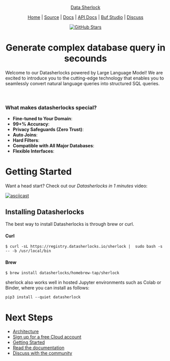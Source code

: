 <p align="center">
  <a href="https://datasherlocks.io">Data Sherlock</a>
</p>
<p align="center">
  <a href="https://datasherlocks.io">Home</a> |
  <a href="https://github.com/datasherlocks/datasherlocks">Source</a> |
  <a href="https://datasherlocks.io/docs">Docs</a> |
  <a href="https://buf.build/datasherlocks/cloud">API Docs</a > |
  <a href="https://buf.build/studio/datasherlocks/cloud/main?serviceDialog=open">Buf Studio</a > |
  <a href="https://forum.datasherlocks.io">Discuss</a> 
</p>
<p align='center'>
  <a href="https://github.com/datasherlocks/datasherlocks/">
      <img src="https://img.shields.io/github/stars/datasherlocks/datasherlocks?style=social" alt="GitHub Stars" />
  </a>
</p>

<p align='center'>
  <h1 align='center'>Generate complex database query in secounds</h1>
</p>
Welcome to our Datasherlocks powered by Large Language Model! We are excited to introduce you to the cutting-edge technology that enables you to seamlessly convert natural language queries into structured SQL queries.
<br>
<br>
<br>

<p align="center">
  <a href="https://datasherlocks.io">
      
  </a>
</p>

### What makes datasherlocks special?

-   **Fine-tuned to Your Domain**:
-   **99+% Accuracy**:
-   **Privacy Safeguards (Zero Trust)**:
-   **Auto Joins**:
-   **Hard Filters**:
-   **Compatible with All Major Databases**:
-   **Flexible Interfaces**: 

# Getting Started

Want a head start? Check out our _Datasherlocks in 1 minutes_ video:

[![asciicast](https://asciinema.org/a/607242.svg)](https://asciinema.org/a/607242)

## Installing Datasherlocks

The best way to install Datasherlocks is through brew or curl.

#### Curl

```
$ curl -sL https://registry.datasherlocks.io/sherlock |  sudo bash -s -- -b /usr/local/bin
```

#### Brew

```
$ brew install datasherlocks/homebrew-tap/sherlock
```

sherlock also works well in hosted Jupyter environments such as Colab or Binder, where you can install as follows:

```
pip3 install --quiet datasherlock
```

# Next Steps

-   [Architecture](https://datasherlocks.io/docs/arch)
-   [Sign up for a free Cloud account](https://datasherlocks.io/auth/sign-up)
-   [Getting Started](https://datasherlocks.io/docs/getting-started)
-   [Read the documentation](https://datasherlocks.io/docs)
-   [Discuss with the community](https://forum.datasherlocks.io)
